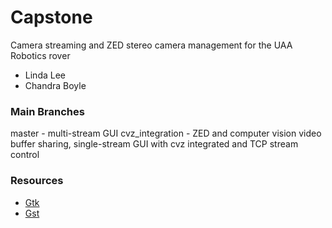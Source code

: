 # Capstone
Camera streaming and ZED stereo camera management for the UAA Robotics rover
- Linda Lee
- Chandra Boyle

### Main Branches
master - multi-stream GUI
cvz_integration - ZED and computer vision video buffer sharing, single-stream GUI with cvz integrated and TCP stream control

### Resources
- [Gtk](https://python-gtk-3-tutorial.readthedocs.io/en/latest/introduction.html)
- [Gst](https://gstreamer.freedesktop.org/documentation/tutorials/index.html?gi-language=python)
